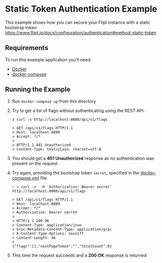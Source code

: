 # Static Token Authentication Example

This example shows how you can secure your Flipt instance with a static bootstrap token: <https://www.flipt.io/docs/configuration/authentication#method-static-token>

## Requirements

To run this example application you'll need:

* [Docker](https://docs.docker.com/install/)
* [docker-compose](https://docs.docker.com/compose/install/)

## Running the Example

1. Run `docker-compose up` from this directory
1. Try to get a list of flags without authenticating using the REST API:

    ```shell
    ❯ curl -v http://localhost:8080/api/v1/flags

    > GET /api/v1/flags HTTP/1.1
    > Host: localhost:8080
    > Accept: */*
    >
    < HTTP/1.1 401 Unauthorized
    < Content-Type: text/plain; charset=utf-8
    ```

1. You should get a **401 Unauthorized** response as no authentication was present on the request
1. Try again, providing the bootstrap token `secret`, specified in the [docker-compose.yml](docker-compose.yml) file:

    ```shell
    ~ » curl -v  -H 'Authorization: Bearer secret' http://localhost:8080/api/v1/flags

    > GET /api/v1/flags HTTP/1.1
    > Host: localhost:8080
    > Accept: */*
    > Authorization: Bearer secret
    >
    < HTTP/1.1 200 OK
    < Content-Type: application/json
    < Grpc-Metadata-Content-Type: application/grpc
    < X-Content-Type-Options: nosniff
    < Content-Length: 46
    <
    {"flags":[],"nextPageToken":"","totalCount":0}
    ```

1. This time the request succeeds and a **200 OK** response is returned
